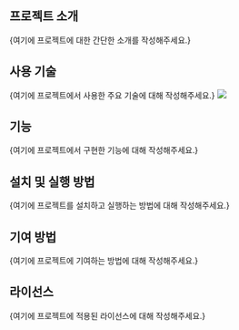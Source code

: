 ## 프로젝트 소개

{여기에 프로젝트에 대한 간단한 소개를 작성해주세요.}

## 사용 기술

{여기에 프로젝트에서 사용한 주요 기술에 대해 작성해주세요.}
<img src="https://img.shields.io/badge/fontawesome-339AF0?style=for-the-badge&logo=fontawesome&logoColor=white">
## 기능

{여기에 프로젝트에서 구현한 기능에 대해 작성해주세요.}

## 설치 및 실행 방법

{여기에 프로젝트를 설치하고 실행하는 방법에 대해 작성해주세요.}

## 기여 방법

{여기에 프로젝트에 기여하는 방법에 대해 작성해주세요.}

## 라이선스

{여기에 프로젝트에 적용된 라이선스에 대해 작성해주세요.}
